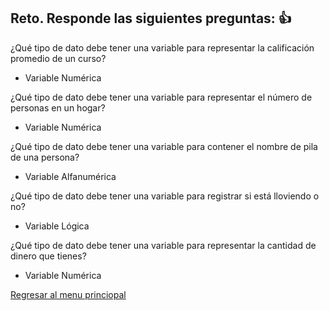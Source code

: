 ## Reto. Responde las siguientes preguntas: 👍
¿Qué tipo de dato debe tener una variable para representar la calificación promedio de un
curso?
* Variable Numérica

¿Qué tipo de dato debe tener una variable para representar el número de personas en un
hogar?
* Variable Numérica

¿Qué tipo de dato debe tener una variable para contener el nombre de pila de una persona?
* Variable Alfanumérica

¿Qué tipo de dato debe tener una variable para registrar si está lloviendo o no?
* Variable Lógica

¿Qué tipo de dato debe tener una variable para representar la cantidad de dinero que
tienes?
* Variable Numérica

[Regresar al menu princiopal](https://github.com/escuelaDeCodigoMargaritaMaza/escuela_de_codigo/tree/main/PENSAMIENTO_COMPUTACIONAL)
